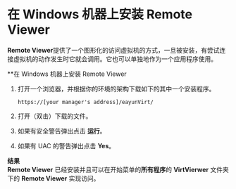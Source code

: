 # 在 Windows 机器上安装 Remote Viewer

**Remote Viewer**提供了一个图形化的访问虚拟机的方式，一旦被安装，有尝试连接虚拟机的动作发生时它就会调用。它也可以单独地作为一个应用程序使用。


**在 Windows 机器上安装 Remote Viewer

1. 打开一个浏览器，并根据你的环境的架构下载如下的其中一个安装程序。

   ```https://[your manager's address]/eayunVirt/```

2. 打开（双击）下载的文件。

3. 如果有安全警告弹出点击 **运行**。

4. 如果有 UAC 的警告弹出点击 **Yes**。


**结果**<br/>
**Remote Viewer** 已经安装并且可以在开始菜单的**所有程序**的 **VirtVierwer** 文件夹下的 **Remote Viewer** 实现访问。
